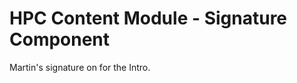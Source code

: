 HPC Content Module - Signature Component
==================================================

Martin's signature on for the Intro.
